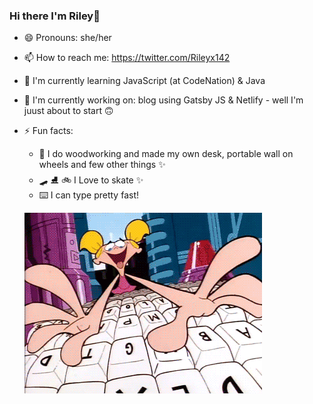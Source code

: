 ### Hi there I'm Riley👋

- 😄 Pronouns: she/her 
- 📫 How to reach me: https://twitter.com/Rileyx142
- 🌱 I'm currently learning JavaScript (at CodeNation) &  Java
- 🔭 I'm currently working on: blog using Gatsby JS & Netlify - well I'm juust about to start 🙃

- ⚡ Fun facts: 
  - 🔨 I do woodworking and made my own desk, portable wall on wheels and few other things ✨
  - 🛹 ⛸️ 🚲  I Love to skate ✨
  - ⌨️ I can type pretty fast!
  
  ![Typing gif](keyb.gif)
